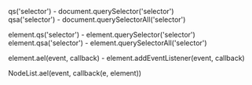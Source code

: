 
qs('selector') - document.querySelector('selector')   
qsa('selector') - document.querySelectorAll('selector')
    
element.qs('selector') - element.querySelector('selector')
element.qsa('selector') - element.querySelectorAll('selector')

element.ael(event, callback) - element.addEventListener(event, callback)

NodeList.ael(event, callback(e, element))

